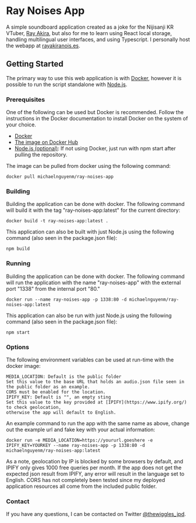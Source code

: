 # Ray Noises App

A simple soundboard application created as a joke for the Nijisanji KR VTuber, [Ray Akira](https://www.youtube.com/channel/UC7hffDQLKIEG-_zoAQkMIvg), but also for me to learn using React local storage, handling multilingual user interfaces, and using Typescript. I personally host the webapp at [rayakiranois.es](https://rayakiranois.es).

## Getting Started

The primary way to use this web application is with [Docker](https://www.docker.com/), however it is possible to run the script standalone with [Node.js](https://nodejs.org/).

### Prerequisites

One of the following can be used but Docker is recommended. Follow the instructions in the Docker documentation to install Docker on the system of your choice.

- [Docker](https://www.docker.com/)
- [The image on Docker Hub](https://hub.docker.com/r/michaelnguyenm/ray-noises-app)
- [Node.js (optional)](https://nodejs.org/): If not using Docker, just run with npm start after pulling the repository.

The image can be pulled from docker using the following command:

    docker pull michaelnguyenm/ray-noises-app

### Building

Building the application can be done with docker. The following command will build it with the tag "ray-noises-app:latest" for the current directory:

    docker build -t ray-noises-app:latest .

This application can also be built with just Node.js using the following command (also seen in the package.json file):

    npm build

### Running

Building the application can be done with docker. The following command will run the application with the name "ray-noises-app" with the external port "1338" from the internal port "80."

    docker run --name ray-noises-app -p 1338:80 -d michaelnguyenm/ray-noises-app:latest

This application can also be run with just Node.js using the following command (also seen in the package.json file):

    npm start

### Options

The following environment variables can be used at run-time with the docker image:

```
MEDIA_LOCATION: Default is the public folder
Set this value to the base URL that holds an audio.json file seen in the public folder as an example.
CORS must be enabled for the location.
IPIFY_KEY: Default is "", an empty sting
Set this value to the key provided at [IPIFY](https://www.ipify.org/) to check geolocation,
otherwise the app will default to English.
```

An example command to run the app with the same name as above, change out the example url and fake key with your actual information:

    docker run -e MEDIA_LOCATION=https://yoururl.goeshere -e IPIFY_KEY=YOURKEY --name ray-noises-app -p 1338:80 -d michaelnguyenm/ray-noises-app:latest

As a note, geolocation by IP is blocked by some browsers by default, and IPIFY only gives 1000 free queries per month. If the app does not get the expected json result from IPIFY, any error will result in the language set to English. CORS has not completely been tested since my deployed application resources all come from the included public folder.

### Contact

If you have any questions, I can be contacted on Twitter [@thewiggles_jpd](https://twitter.com/TheWiggles_jpd).
